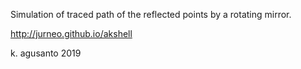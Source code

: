 Simulation of traced path of the reflected points by a rotating mirror.

http://jurneo.github.io/akshell

k. agusanto
2019
